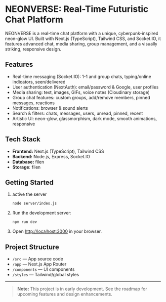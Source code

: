 # NEONVERSE: Real-Time Futuristic Chat Platform

NEONVERSE is a real-time chat platform with a unique, cyberpunk-inspired neon-glow UI. Built with Next.js (TypeScript), Tailwind CSS, and Socket.IO, it features advanced chat, media sharing, group management, and a visually striking, responsive design.

## Features
- Real-time messaging (Socket.IO): 1-1 and group chats, typing/online indicators, seen/delivered
- User authentication (NextAuth): email/password & Google, user profiles
- Media sharing: text, images, GIFs, voice notes (Cloudinary storage)
- Group chat features: custom groups, add/remove members, pinned messages, reactions
- Notifications: browser & sound alerts
- Search & filters: chats, messages, users, unread, pinned, recent
- Artistic UI: neon-glow, glassmorphism, dark mode, smooth animations, responsive

## Tech Stack
- **Frontend:** Next.js (TypeScript), Tailwind CSS
- **Backend:** Node.js, Express, Socket.IO
- **Database:** filen
- **Storage:** filen

## Getting Started

1. active the server
   ```bash
   node server/index.js
   ```
2. Run the development server:
   ```bash
   npm run dev
   ```
3. Open [http://localhost:3000](http://localhost:3000) in your browser.

## Project Structure
- `/src` — App source code
- `/app` — Next.js App Router
- `/components` — UI components
- `/styles` — Tailwind/global styles

---

> **Note:** This project is in early development. See the roadmap for upcoming features and design enhancements.
